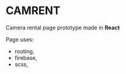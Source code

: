 # CAMRENT

Camera rental page prototype made in **React** 

Page uses:
- routing,
- firebase,
- scss,
